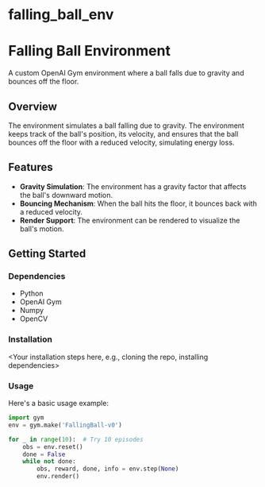 # falling_ball_env

# Falling Ball Environment

A custom OpenAI Gym environment where a ball falls due to gravity and bounces off the floor.

## Overview

The environment simulates a ball falling due to gravity. The environment keeps track of the ball's position, its velocity, and ensures that the ball bounces off the floor with a reduced velocity, simulating energy loss.

## Features

- **Gravity Simulation**: The environment has a gravity factor that affects the ball's downward motion.
- **Bouncing Mechanism**: When the ball hits the floor, it bounces back with a reduced velocity.
- **Render Support**: The environment can be rendered to visualize the ball's motion.
  
## Getting Started

### Dependencies

- Python
- OpenAI Gym
- Numpy
- OpenCV

### Installation

<Your installation steps here, e.g., cloning the repo, installing dependencies>

### Usage

Here's a basic usage example:

```python
import gym
env = gym.make('FallingBall-v0')

for _ in range(10):  # Try 10 episodes
    obs = env.reset()
    done = False
    while not done:
        obs, reward, done, info = env.step(None)
        env.render()
